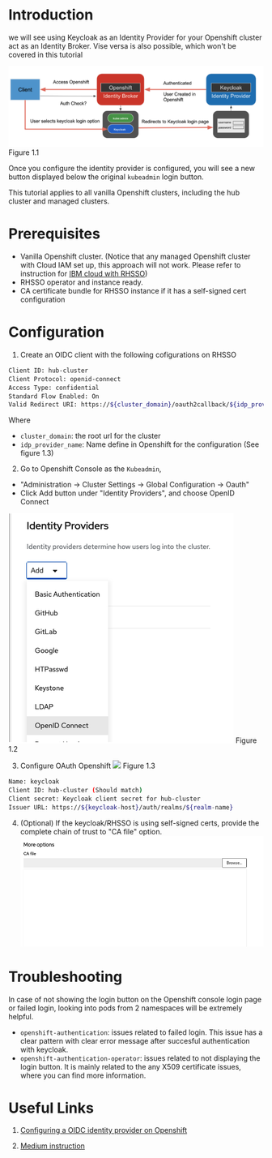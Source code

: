 # Introduction
we will see using Keycloak as an Identity Provider for your Openshift cluster act as an Identity Broker. Vise versa is also possible, which won't be covered in this tutorial

![2](../images/openshift-flow.png)
Figure 1.1

Once you configure the identity provider is configured, you will see a new button displayed below the original `kubeadmin` login button. 

This tutorial applies to all vanilla Openshift clusters, including the hub cluster and managed clusters.

# Prerequisites
- Vanilla Openshift cluster. (Notice that any managed Openshift cluster with Cloud IAM set up, this approach will not work. Please refer to instruction for [IBM cloud with RHSSO](IBM-cloud.md))
- RHSSO operator and instance ready.
- CA certificate bundle for RHSSO instance if it has a self-signed cert configuration

# Configuration
1. Create an OIDC client with the following cofigurations on RHSSO
```bash
Client ID: hub-cluster
Client Protocol: openid-connect
Access Type: confidential
Standard Flow Enabled: On
Valid Redirect URI: https://${cluster_domain}/oauth2callback/${idp_provider_name} (Recommended for production)
```
Where
- `cluster_domain`: the root url for the cluster
- `idp_provider_name`: Name define in Openshift for the configuration (See figure 1.3)

2. Go to Openshift Console as the `Kubeadmin`, 
- "Administration -> Cluster Settings -> Global Configuration -> Oauth"
- Click Add button under "Identity Providers",  and choose OpenID Connect

![](../images/openshift-id-config-add.png)
Figure 1.2

3. Configure OAuth Openshift
![](../image/openshift-oidc.png)
Figure 1.3
```bash
Name: keycloak
Client ID: hub-cluster (Should match)
Client secret: Keycloak client secret for hub-cluster
Issuer URL: https://${keycloak-host}/auth/realms/${realm-name}
```

4. (Optional) If the keycloak/RHSSO is using self-signed certs, provide the complete chain of trust to "CA file" option.
![](../images/openshift-oidc-ca.png)

# Troubleshooting
In case of not showing the login button on the Openshift console login page or failed login, looking into pods from 2 namespaces will be extremely helpful.
- `openshift-authentication`: issues related to failed login. This issue has a clear pattern with clear error message after succesful authentication with keycloak.
- `openshift-authentication-operator`: issues related to not displaying the login button. It is mainly related to the any X509 certificate issues, where you can find more information.

# Useful Links
1. [Configuring a OIDC identity provider on Openshift](https://docs.openshift.com/container-platform/4.8/authentication/identity_providers/configuring-oidc-identity-provider.html)

2. [Medium instruction](https://medium.com/keycloak/using-keycloak-identity-provider-to-secure-openshift-f929a7a0f7f1)